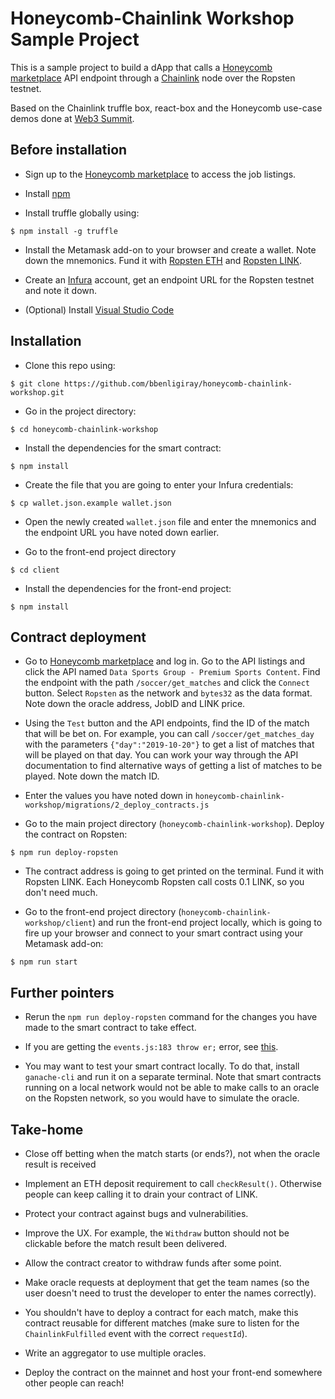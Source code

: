 # Honeycomb-Chainlink Workshop Sample Project

This is a sample project to build a dApp that calls a [Honeycomb marketplace](https://honeycomb.market) API endpoint through a [Chainlink](https://chain.link) node over the Ropsten testnet.

Based on the Chainlink truffle box, react-box and the Honeycomb use-case demos done at [Web3 Summit](https://www.youtube.com/watch?v=uXYx9xYnU40).

## Before installation

- Sign up to the [Honeycomb marketplace](https://honeycomb.marketplace) to access the job listings.

- Install [npm](https://www.npmjs.com/get-npm)

- Install truffle globally using:

`$ npm install -g truffle`

- Install the Metamask add-on to your browser and create a wallet.
Note down the mnemonics.
Fund it with [Ropsten ETH](https://faucet.metamask.io/) and [Ropsten LINK](https://ropsten.chain.link/).

- Create an [Infura](https://infura.io/) account, get an endpoint URL for the Ropsten testnet and note it down.

- (Optional) Install [Visual Studio Code](https://code.visualstudio.com/)

## Installation

- Clone this repo using:

`$ git clone https://github.com/bbenligiray/honeycomb-chainlink-workshop.git`

- Go in the project directory:

`$ cd honeycomb-chainlink-workshop`

- Install the dependencies for the smart contract:

`$ npm install`

- Create the file that you are going to enter your Infura credentials:

`$ cp wallet.json.example wallet.json`

- Open the newly created `wallet.json` file and enter the mnemonics and the endpoint URL you have noted down earlier.

- Go to the front-end project directory

`$ cd client`

- Install the dependencies for the front-end project:

`$ npm install`

## Contract deployment

- Go to [Honeycomb marketplace](https://honeycomb.market) and log in.
Go to the API listings and click the API named `Data Sports Group - Premium Sports Content`.
Find the endpoint with the path `/soccer/get_matches` and click the `Connect` button.
Select `Ropsten` as the network and `bytes32` as the data format.
Note down the oracle address, JobID and LINK price.

- Using the `Test` button and the API endpoints, find the ID of the match that will be bet on.
For example, you can call `/soccer/get_matches_day` with the parameters `{"day":"2019-10-20"}` to get a list of matches that will be played on that day.
You can work your way through the API documentation to find alternative ways of getting a list of matches to be played.
Note down the match ID.

- Enter the values you have noted down in `honeycomb-chainlink-workshop/migrations/2_deploy_contracts.js`

- Go to the main project directory (`honeycomb-chainlink-workshop`).
Deploy the contract on Ropsten:

`$ npm run deploy-ropsten`

- The contract address is going to get printed on the terminal.
Fund it with Ropsten LINK.
Each Honeycomb Ropsten call costs 0.1 LINK, so you don't need much.

- Go to the front-end project directory (`honeycomb-chainlink-workshop/client`) and run the front-end project locally, which is going to fire up your browser and connect to your smart contract using your Metamask add-on:

`$ npm run start`

## Further pointers

- Rerun the `npm run deploy-ropsten` command for the changes you have made to the smart contract to take effect.

- If you are getting the `events.js:183 throw er;` error, see [this](https://stackoverflow.com/questions/49975596/events-js183-throw-er-unhandled-error-event).

- You may want to test your smart contract locally.
To do that, install `ganache-cli` and run it on a separate terminal.
Note that smart contracts running on a local network would not be able to make calls to an oracle on the Ropsten network, so you would have to simulate the oracle.

## Take-home

- Close off betting when the match starts (or ends?), not when the oracle result is received

- Implement an ETH deposit requirement to call `checkResult()`.
Otherwise people can keep calling it to drain your contract of LINK.

- Protect your contract against bugs and vulnerabilities.

- Improve the UX.
For example, the `Withdraw` button should not be clickable before the match result been delivered.

- Allow the contract creator to withdraw funds after some point.

- Make oracle requests at deployment that get the team names (so the user doesn't need to trust the developer to enter the names correctly).

- You shouldn't have to deploy a contract for each match, make this contract reusable for different matches (make sure to listen for the `ChainlinkFulfilled` event with the correct `requestId`).

- Write an aggregator to use multiple oracles.

- Deploy the contract on the mainnet and host your front-end somewhere other people can reach!